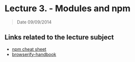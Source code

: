 # Lecture 3. - Modules and npm

> Date 09/09/2014


## Links related to the lecture subject

* [npm cheat sheet](http://browsenpm.org/help "npm cheat sheet")
* [browserify-handbook](https://github.com/substack/browserify-handbook "how to build modular applications with browserify")
